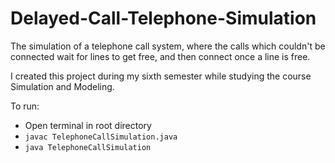 # Delayed-Call-Telephone-Simulation

The simulation of a telephone call system, where the calls which couldn't be connected wait for lines to get free, and then connect once a line is free.

I created this project during my sixth semester while studying the course Simulation and Modeling.

To run:
* Open terminal in root directory
* ```javac TelephoneCallSimulation.java```
* ```java TelephoneCallSimulation```
